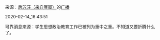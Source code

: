 来源：[后苏汪（来自豆瓣）](https://www.douban.com/people/151481767/)的[广播](https://www.douban.com/people/151481767/status/2810545026/)


2020-02-14_16:43:51


可靠消息来源：学生思想政治教育工作已被列为重中之重。不知道又要折腾什么了。
